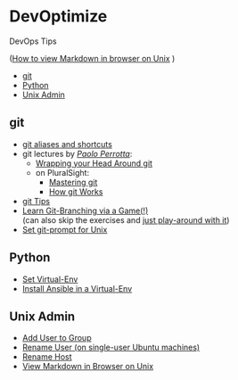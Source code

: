 # DevOptimize <!-- omit in toc -->

DevOps Tips

([How to view Markdown in browser on Unix](https://superuser.com/a/1175837/160372) )

- [git](#git)
- [Python](#python)
- [Unix Admin](#unix-admin)

## git

- [git aliases and shortcuts](git/source_git_aliases.bash)
- git lectures by [_Paolo Perrotta_](https://app.pluralsight.com/profile/author/paolo-perrotta):
  - [Wrapping your Head Around git](https://vimeo.com/146478456)
  <!-- - [Understanding git (at "NoSlidesConf")](https://www.youtube.com/watch?v=nHkLxts9Mu4) -->
  - on PluralSight:
    - [Mastering git](https://www.pluralsight.com/courses/mastering-git#)
    - [How git Works](https://www.pluralsight.com/courses/how-git-works#)
- [git Tips](./git/git_Tips.md)
- [Learn Git-Branching via a Game(!)](https://learngitbranching.js.org/)\
  (can also skip the exercises and [just play-around with it](https://learngitbranching.js.org/?NODEMO))
- [Set git-prompt for Unix](./git/Set_Git-Prompt_for_Unix.md)

## Python

- [Set Virtual-Env](Python/Set_Virtual-Env.md)
- [Install Ansible in a Virtual-Env](Python/Install_Ansible_in_Virtual-Env.md)

## Unix Admin

- [Add User to Group](Unix_Admin/Add_User_to_Group.md)
- [Rename User (on single-user Ubuntu machines)](Unix_Admin/Rename_Single_User.md)
- [Rename Host](Unix_Admin/Rename_Host.md)
- [View Markdown in Browser on Unix](Unix_Admin/View_Markdown_on_Unix.md)
